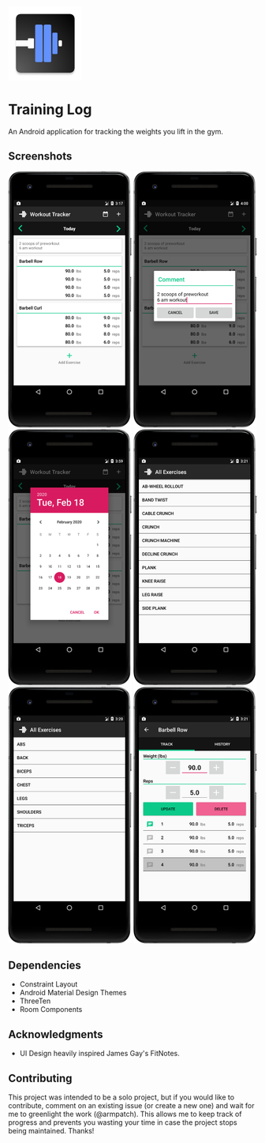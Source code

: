 <a href="https://github.com/armpatch/WorkoutTracker"><img src="/app/src/main/ic_launcher-web.png" width=150 title="Training Log"></a>

# Training Log
An Android application for tracking the weights you lift in the gym.

## Screenshots

<img src="/media/screenshots/Picture1.png" width="250"> <img src="/media/screenshots/Picture6.png" width="250"> <img src="/media/screenshots/Picture5.png" width="250"> <img src="/media/screenshots/Picture4.png" width="250"> <img src="/media/screenshots/Picture3.png" width="250"> <img src="/media/screenshots/Picture2.png" width="250">

## Dependencies

- Constraint Layout
- Android Material Design Themes
- ThreeTen
- Room Components

## Acknowledgments

* UI Design heavily inspired James Gay's FitNotes.

## Contributing

This project was intended to be a solo project, but if you would like to contribute, comment on an existing issue (or create a new one)  and wait for me to greenlight the work (@armpatch). This allows me to keep track of progress and prevents you wasting your time in case the project stops being maintained. Thanks!
